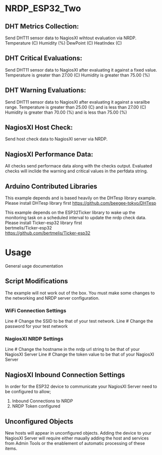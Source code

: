 # NRDP_ESP32_Two
## DHT Metrics Collection:
Send DHT11 sensor data to NagiosXI wihtout evaluation via NRDP.
 Temperature (C)
 Humidity (%)
 DewPoint (C)
 HeatIndex (C)
 
 ## DHT Critical Evaluations:
 Send DHT11 sensor data to NagiosXI after evaluating it against a fixed value.
 Temperature is greater than 27.00 (C)
 Humidity is greater than 75.00 (%)

 ## DHT Warning Evaluations:
 Send DHT11 sensor data to NagiosXI after evaluating it against a varailbe range.
 Temperature is greater than 25.00 (C) and is less than 27.00 (C)
 Humidity is greater than 70.00 (%) and is less than 75.00 (%)

 ## NagiosXI Host Check:
 Send host check data to NagiosXI server via NRDP. 

 ## NagiosXI Performance Data:
 All checks send performace data along with the checks output.
 Evaluated checks will inclide the warning and critical values in the perfdata string.

## Arduino Contributed Libraries
 This example depends and is based heavily on the DHTesp library example. 
 Please install DHTesp library first 
 https://github.com/beegee-tokyo/DHTesp                          
 
 This example depends on the ESP32Ticker library to wake up 
 the monitoring task on a scheduled interval to update the
 nrdp check data.
 Please install Ticker-esp32 library first                  
 bertmelis/Ticker-esp32                                     
 https://github.com/bertmelis/Ticker-esp32                  

# Usage
General uage documentation

## Script Modifications
The example will not work out of the box. You must make some changes to the networking
and NRDP server configuration.

### WiFi Connection Settings
Line # 
Change the SSID to be that of your test network.
Line # 
Change the password for your test network

### NagiosXI NRDP Settings
Line #
Change the hostname in the nrdp url string to be that of your NagiosXI Server
Line #
Change the token value to be that of your NagiosXI Server

## NagiosXI Inbound Connection Settings
In order for the ESP32 device to communicate your NagiosXI Server need to be configured to allow;
1. Inbound Connections to NRDP
2. NRDP Token configured

## Unconfigured Objects
New hosts will appear in unconfigured objects. Adding the device to your NagiosXI Server will require
either maually adding the host and services from Admin Tools or the enablement of automatic processing
of these items.
